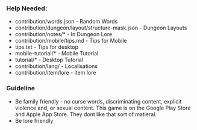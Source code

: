 ### Help Needed:
 * contribution/words.json - Random Words
 * contribution/dungeon/layout/structure-mask.json - Dungeon Layouts
 * contribution/notes/* - In Dungeon Lore
 * contribution/mobile/tips.md - Tips for Mobile
 * tips.txt - Tips for desktop 
 * mobile-tutorial/* - Mobile Tutorial
 * tutorial/* - Desktop Tutorial
 * contribution/lang/ - Localisations
 * contribution/item/lore - item lore

### Guideline
 * Be family friendly - no curse words, discriminating content, explicit violence and, or sexual content. This game is on the Google Play Store and Apple App Store. They dont like that sort of matieral.
 * Be lore friendly  
